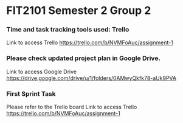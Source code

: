 # FIT2101 Semester 2 Group 2

### Time and task tracking tools used: Trello
Link to access Trello
https://trello.com/b/NVMFoAuc/assignment-1

### Please check updated project plan in Google Drive.
Link to access Google Drive
https://drive.google.com/drive/u/1/folders/0AMwyQkfk78-aUk9PVA

### First Sprint Task
Please refer to the Trello board
Link to access Trello
https://trello.com/b/NVMFoAuc/assignment-1
